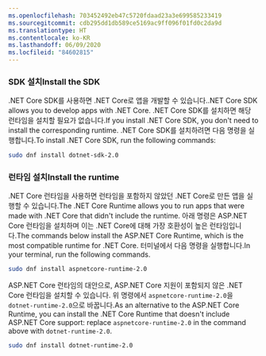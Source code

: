 ```yaml
---
ms.openlocfilehash: 703452492eb47c5720fdaad23a3e699585233419
ms.sourcegitcommit: cdb295dd1db589ce5169ac9ff096f01fd0c2da9d
ms.translationtype: HT
ms.contentlocale: ko-KR
ms.lasthandoff: 06/09/2020
ms.locfileid: "84602815"
---
```


### <a name="install-the-sdk"></a><span data-ttu-id="4faa0-101">SDK 설치</span><span class="sxs-lookup"><span data-stu-id="4faa0-101">Install the SDK</span></span>

<span data-ttu-id="4faa0-102">.NET Core SDK를 사용하면 .NET Core로 앱을 개발할 수 있습니다.</span><span class="sxs-lookup"><span data-stu-id="4faa0-102">.NET Core SDK allows you to develop apps with .NET Core.</span></span> <span data-ttu-id="4faa0-103">.NET Core SDK를 설치하면 해당 런타임을 설치할 필요가 없습니다.</span><span class="sxs-lookup"><span data-stu-id="4faa0-103">If you install .NET Core SDK, you don't need to install the corresponding runtime.</span></span> <span data-ttu-id="4faa0-104">.NET Core SDK를 설치하려면 다음 명령을 실행합니다.</span><span class="sxs-lookup"><span data-stu-id="4faa0-104">To install .NET Core SDK, run the following commands:</span></span>

```bash
sudo dnf install dotnet-sdk-2.0
```

### <a name="install-the-runtime"></a><span data-ttu-id="4faa0-105">런타임 설치</span><span class="sxs-lookup"><span data-stu-id="4faa0-105">Install the runtime</span></span>

<span data-ttu-id="4faa0-106">.NET Core 런타임을 사용하면 런타임을 포함하지 않았던 .NET Core로 만든 앱을 실행할 수 있습니다.</span><span class="sxs-lookup"><span data-stu-id="4faa0-106">The .NET Core Runtime allows you to run apps that were made with .NET Core that didn't include the runtime.</span></span> <span data-ttu-id="4faa0-107">아래 명령은 ASP.NET Core 런타임을 설치하며 이는 .NET Core에 대해 가장 호환성이 높은 런타임입니다.</span><span class="sxs-lookup"><span data-stu-id="4faa0-107">The commands below install the ASP.NET Core Runtime, which is the most compatible runtime for .NET Core.</span></span> <span data-ttu-id="4faa0-108">터미널에서 다음 명령을 실행합니다.</span><span class="sxs-lookup"><span data-stu-id="4faa0-108">In your terminal, run the following commands.</span></span>

```bash
sudo dnf install aspnetcore-runtime-2.0
```

<span data-ttu-id="4faa0-109">ASP.NET Core 런타임의 대안으로, ASP.NET Core 지원이 포함되지 않은 .NET Core 런타임을 설치할 수 있습니다. 위 명령에서 `aspnetcore-runtime-2.0`을 `dotnet-runtime-2.0`으로 바꿉니다.</span><span class="sxs-lookup"><span data-stu-id="4faa0-109">As an alternative to the ASP.NET Core Runtime, you can install the .NET Core Runtime that doesn't include ASP.NET Core support: replace `aspnetcore-runtime-2.0` in the command above with `dotnet-runtime-2.0`.</span></span>

```bash
sudo dnf install dotnet-runtime-2.0
```

